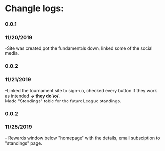
<h1>Changle logs:</h1>

<h3>0.0.1</h3> <h3>11/20/2019</h3> 
-Site was created,got the fundamentals down, linked some of the social media.

<h3>0.0.2</h3> <h3>11/21/2019</h3> 
<p>-Linked the tournament site to sign-up, checked every button if they work as intended <b> -> they do \o/</b>.<br> Made "Standings" table for the future League standings.</p>

<h3>0.0.2</h3> <h3>11/25/2019</h3> 
- Rewards window below "homepage" with the details, email subsciption to "standings" page.
